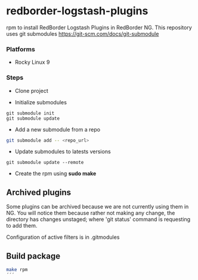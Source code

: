 # redborder-logstash-plugins

rpm to install RedBorder Logstash Plugins in RedBorder NG.
This repository uses git submodules https://git-scm.com/docs/git-submodule

### Platforms

- Rocky Linux 9

### Steps
- Clone project

- Initialize submodules
```
git submodule init
git submodule update
```

- Add a new submodule from a repo
``` bash
git submodule add -- <repo_url>
```

- Update submodules to latests versions
```
git submodule update --remote
```

- Create the rpm using **sudo make**

## Archived plugins

Some plugins can be archived because we are not currently using them in NG.
You will notice them because rather not making any change, the directory
has changes unstaged; where 'git status' command is requesting to add them.

Configuration of active filters is in .gitmodules

## Build package

```bash
make rpm
´´´